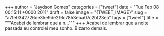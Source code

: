 
+++
author = "Jaydson Gomes"
categories = ["tweet"]
date = "Tue Feb 08 00:15:11 +0000 2011"
draft = false
image = "{TWEET_IMAGE}"
slug = "a7fe0342726de35e9de216c7853eba07c2bf23ea"
tags = ["tweet"]
title = """Acabei de lembrar que a n..."""
+++
Acabei de lembrar que a noite passada eu controlei meu sonho. Bizarro demais.

